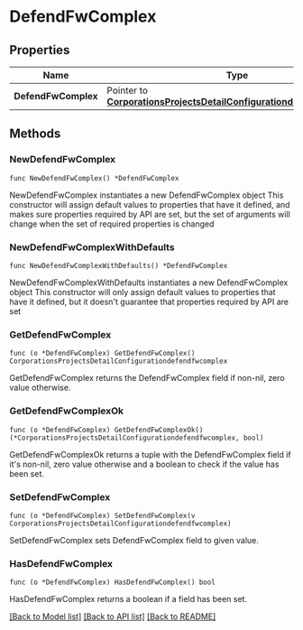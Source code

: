 # DefendFwComplex

## Properties

Name | Type | Description | Notes
------------ | ------------- | ------------- | -------------
**DefendFwComplex** | Pointer to [**CorporationsProjectsDetailConfigurationdefendfwcomplex**](CorporationsProjectsDetailConfigurationdefendfwcomplex.md) |  | [optional] 

## Methods

### NewDefendFwComplex

`func NewDefendFwComplex() *DefendFwComplex`

NewDefendFwComplex instantiates a new DefendFwComplex object
This constructor will assign default values to properties that have it defined,
and makes sure properties required by API are set, but the set of arguments
will change when the set of required properties is changed

### NewDefendFwComplexWithDefaults

`func NewDefendFwComplexWithDefaults() *DefendFwComplex`

NewDefendFwComplexWithDefaults instantiates a new DefendFwComplex object
This constructor will only assign default values to properties that have it defined,
but it doesn't guarantee that properties required by API are set

### GetDefendFwComplex

`func (o *DefendFwComplex) GetDefendFwComplex() CorporationsProjectsDetailConfigurationdefendfwcomplex`

GetDefendFwComplex returns the DefendFwComplex field if non-nil, zero value otherwise.

### GetDefendFwComplexOk

`func (o *DefendFwComplex) GetDefendFwComplexOk() (*CorporationsProjectsDetailConfigurationdefendfwcomplex, bool)`

GetDefendFwComplexOk returns a tuple with the DefendFwComplex field if it's non-nil, zero value otherwise
and a boolean to check if the value has been set.

### SetDefendFwComplex

`func (o *DefendFwComplex) SetDefendFwComplex(v CorporationsProjectsDetailConfigurationdefendfwcomplex)`

SetDefendFwComplex sets DefendFwComplex field to given value.

### HasDefendFwComplex

`func (o *DefendFwComplex) HasDefendFwComplex() bool`

HasDefendFwComplex returns a boolean if a field has been set.


[[Back to Model list]](../README.md#documentation-for-models) [[Back to API list]](../README.md#documentation-for-api-endpoints) [[Back to README]](../README.md)


